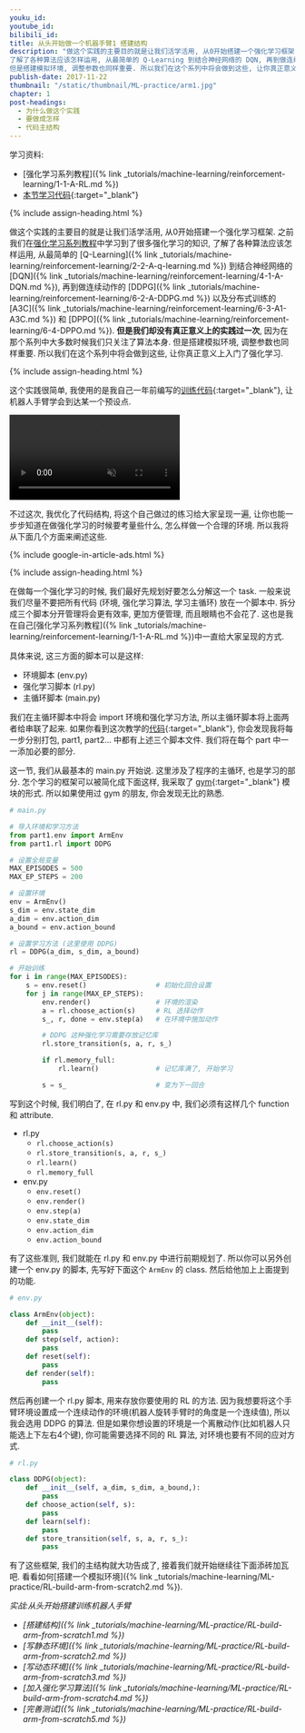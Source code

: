```yaml
---
youku_id:
youtube_id:
bilibili_id:
title: 从头开始做一个机器手臂1 搭建结构
description: "做这个实践的主要目的就是让我们活学活用, 从0开始搭建一个强化学习框架. 之前我们在强化学习系列教程中学习到了很多强化学习的知识,
了解了各种算法应该怎样运用, 从最简单的 Q-Learning 到结合神经网络的 DQN, 再到做连续动作的DDPG以及分布式训练的 A3C 和 DPPO. 但是我们却没有真正意义上的实践过一次, 因为在那个系列中大多数时候我们只关注了算法本身.
但是搭建模拟环境, 调整参数也同样重要. 所以我们在这个系列中将会做到这些, 让你真正意义上入门了强化学习."
publish-date: 2017-11-22
thumbnail: "/static/thumbnail/ML-practice/arm1.jpg"
chapter: 1
post-headings:
  - 为什么做这个实践
  - 要做成怎样
  - 代码主结构
---
```


学习资料:
  * [强化学习系列教程]({% link _tutorials/machine-learning/reinforcement-learning/1-1-A-RL.md %})
  * [本节学习代码](https://github.com/MorvanZhou/train-robot-arm-from-scratch/tree/master/part1){:target="_blank"}



{% include assign-heading.html %}

做这个实践的主要目的就是让我们活学活用, 从0开始搭建一个强化学习框架. 之前我们在[强化学习系列教程](/tutorials/machine-learning/reinforcement-learning/)中学习到了很多强化学习的知识,
了解了各种算法应该怎样运用, 从最简单的 [Q-Learning]({% link _tutorials/machine-learning/reinforcement-learning/2-2-A-q-learning.md %}) 到结合神经网络的
[DQN]({% link _tutorials/machine-learning/reinforcement-learning/4-1-A-DQN.md %}), 再到做连续动作的 [DDPG]({% link _tutorials/machine-learning/reinforcement-learning/6-2-A-DDPG.md %}) 以及分布式训练的 [A3C]({% link _tutorials/machine-learning/reinforcement-learning/6-3-A1-A3C.md %})
和 [DPPO]({% link _tutorials/machine-learning/reinforcement-learning/6-4-DPPO.md %}). **但是我们却没有真正意义上的实践过一次**, 因为在那个系列中大多数时候我们只关注了算法本身.
但是搭建模拟环境, 调整参数也同样重要. 所以我们在这个系列中将会做到这些, 让你真正意义上入门了强化学习.




{% include assign-heading.html %}

这个实践很简单, 我使用的是我自己一年前编写的[训练代码](https://github.com/MorvanZhou/Reinforcement-learning-with-tensorflow/tree/master/experiments/Robot_arm){:target="_blank"},
让机器人手臂学会到达某一个预设点.

<video class="tut-content-video" controls loop autoplay muted>
  <source src="/static/results/reinforcement-learning/experiment_arm.mp4" type="video/mp4">
  Your browser does not support HTML5 video.
</video>

不过这次, 我优化了代码结构, 将这个自己做过的练习给大家呈现一遍, 让你也能一步步知道在做强化学习的时候要考量些什么, 怎么样做一个合理的环境.
所以我将从下面几个方面来阐述这些.






{% include google-in-article-ads.html %}

{% include assign-heading.html %}

在做每一个强化学习的时候, 我们最好先规划好要怎么分解这一个 task. 一般来说我们尽量不要把所有代码 (环境, 强化学习算法, 学习主循环) 放在一个脚本中.
拆分成三个脚本分开管理将会更有效率, 更加方便管理, 而且眼睛也不会花了. 这也是我在自己[强化学习系列教程]({% link _tutorials/machine-learning/reinforcement-learning/1-1-A-RL.md %})中一直给大家呈现的方式.

具体来说, 这三方面的脚本可以是这样:

* 环境脚本 (env.py)
* 强化学习脚本 (rl.py)
* 主循环脚本 (main.py)

我们在主循环脚本中将会 import 环境和强化学习方法, 所以主循环脚本将上面两者给串联了起来.
如果你看到这次教学的[代码](https://github.com/MorvanZhou/train-robot-arm-from-scratch/){:target="_blank"},
你会发现我将每一步分别打包, part1, part2... 中都有上述三个脚本文件. 我们将在每个 part 中一一添加必要的部分.

这一节, 我们从最基本的 main.py 开始说. 这里涉及了程序的主循环, 也是学习的部分. 怎个学习的框架可以被简化成下面这样,
我采取了 [gym](https://gym.openai.com/docs/){:target="_blank"} 模块的形式. 所以如果使用过 gym 的朋友, 你会发现无比的熟悉.

```python
# main.py

# 导入环境和学习方法
from part1.env import ArmEnv
from part1.rl import DDPG

# 设置全局变量
MAX_EPISODES = 500
MAX_EP_STEPS = 200

# 设置环境
env = ArmEnv()
s_dim = env.state_dim
a_dim = env.action_dim
a_bound = env.action_bound

# 设置学习方法 (这里使用 DDPG)
rl = DDPG(a_dim, s_dim, a_bound)

# 开始训练
for i in range(MAX_EPISODES):
    s = env.reset()                 # 初始化回合设置
    for j in range(MAX_EP_STEPS):
        env.render()                # 环境的渲染
        a = rl.choose_action(s)     # RL 选择动作
        s_, r, done = env.step(a)   # 在环境中施加动作

        # DDPG 这种强化学习需要存放记忆库
        rl.store_transition(s, a, r, s_)

        if rl.memory_full:
            rl.learn()              # 记忆库满了, 开始学习

        s = s_                      # 变为下一回合
```

写到这个时候, 我们明白了, 在 rl.py 和 env.py 中, 我们必须有这样几个 function 和 attribute.

* rl.py
  * `rl.choose_action(s)`
  * `rl.store_transition(s, a, r, s_)`
  * `rl.learn()`
  * `rl.memory_full`
* env.py
  * `env.reset()`
  * `env.render()`
  * `env.step(a)`
  * `env.state_dim`
  * `env.action_dim`
  * `env.action_bound`

有了这些准则, 我们就能在 rl.py 和 env.py 中进行前期规划了. 所以你可以另外创建一个 env.py 的脚本,
先写好下面这个 `ArmEnv` 的 class. 然后给他加上上面提到的功能.

```python
# env.py

class ArmEnv(object):
    def __init__(self):
        pass
    def step(self, action):
        pass
    def reset(self):
        pass
    def render(self):
        pass
```

然后再创建一个 rl.py 脚本, 用来存放你要使用的 RL 的方法. 因为我想要将这个手臂环境设置成一个连续动作的环境(机器人旋转手臂时的角度是一个连续值),
所以我会选用 DDPG 的算法. 但是如果你想设置的环境是一个离散动作(比如机器人只能选上下左右4个键), 你可能需要选择不同的 RL 算法, 对环境也要有不同的应对方式.

```python
# rl.py

class DDPG(object):
    def __init__(self, a_dim, s_dim, a_bound,):
        pass
    def choose_action(self, s):
        pass
    def learn(self):
        pass
    def store_transition(self, s, a, r, s_):
        pass
```

有了这些框架, 我们的主结构就大功告成了, 接着我们就开始继续往下面添砖加瓦吧. 看看如何[搭建一个模拟环境]({% link _tutorials/machine-learning/ML-practice/RL-build-arm-from-scratch2.md %}).

*实战:从头开始搭建训练机器人手臂*

* *[搭建结构]({% link _tutorials/machine-learning/ML-practice/RL-build-arm-from-scratch1.md %})*
* *[写静态环境]({% link _tutorials/machine-learning/ML-practice/RL-build-arm-from-scratch2.md %})*
* *[写动态环境]({% link _tutorials/machine-learning/ML-practice/RL-build-arm-from-scratch3.md %})*
* *[加入强化学习算法]({% link _tutorials/machine-learning/ML-practice/RL-build-arm-from-scratch4.md %})*
* *[完善测试]({% link _tutorials/machine-learning/ML-practice/RL-build-arm-from-scratch5.md %})*
